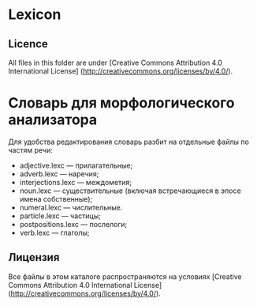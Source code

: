 # Lexicon

## Licence
All files in this folder are under [Creative Commons Attribution 4.0 International License] (http://creativecommons.org/licenses/by/4.0/).

# Словарь для морфологического анализатора
Для удобства редактирования словарь разбит на отдельные файлы по частям речи:
* adjective.lexc — прилагательные;
* adverb.lexc — наречия;
* interjections.lexc — междометия;
* noun.lexc — существительные (включая встречающиеся в эпосе имена собственные);
* numeral.lexc — числительные.
* particle.lexc — частицы;
* postpositions.lexc — послелоги;
* verb.lexc — глаголы;

## Лицензия
Все файлы в этом каталоге распространяются на условиях [Creative Commons Attribution 4.0 International License] (http://creativecommons.org/licenses/by/4.0/).
